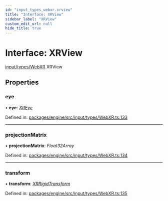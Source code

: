 ```yaml
---
id: "input_types_webxr.xrview"
title: "Interface: XRView"
sidebar_label: "XRView"
custom_edit_url: null
hide_title: true
---
```


# Interface: XRView

[input/types/WebXR](../modules/input_types_webxr.md).XRView

## Properties

### eye

• **eye**: [*XREye*](../modules/input_types_webxr.md#xreye)

Defined in: [packages/engine/src/input/types/WebXR.ts:133](https://github.com/xr3ngine/xr3ngine/blob/716a06460/packages/engine/src/input/types/WebXR.ts#L133)

___

### projectionMatrix

• **projectionMatrix**: *Float32Array*

Defined in: [packages/engine/src/input/types/WebXR.ts:134](https://github.com/xr3ngine/xr3ngine/blob/716a06460/packages/engine/src/input/types/WebXR.ts#L134)

___

### transform

• **transform**: [*XRRigidTransform*](../classes/input_types_webxr.xrrigidtransform.md)

Defined in: [packages/engine/src/input/types/WebXR.ts:135](https://github.com/xr3ngine/xr3ngine/blob/716a06460/packages/engine/src/input/types/WebXR.ts#L135)

